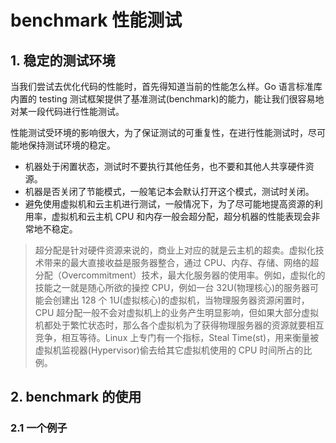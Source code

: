 # benchmark 性能测试

## 1. 稳定的测试环境

当我们尝试去优化代码的性能时，首先得知道当前的性能怎么样。Go 语言标准库内置的 testing 测试框架提供了基准测试(benchmark)的能力，能让我们很容易地对某一段代码进行性能测试。

性能测试受环境的影响很大，为了保证测试的可重复性，在进行性能测试时，尽可能地保持测试环境的稳定。

- 机器处于闲置状态，测试时不要执行其他任务，也不要和其他人共享硬件资源。
- 机器是否关闭了节能模式，一般笔记本会默认打开这个模式，测试时关闭。
- 避免使用虚拟机和云主机进行测试，一般情况下，为了尽可能地提高资源的利用率，虚拟机和云主机 CPU 和内存一般会超分配，超分机器的性能表现会非常地不稳定。

> 超分配是针对硬件资源来说的，商业上对应的就是云主机的超卖。虚拟化技术带来的最大直接收益是服务器整合，通过 CPU、内存、存储、网络的超分配（Overcommitment）技术，最大化服务器的使用率。例如，虚拟化的技能之一就是随心所欲的操控 CPU，例如一台 32U(物理核心)的服务器可能会创建出 128 个 1U(虚拟核心)的虚拟机，当物理服务器资源闲置时，CPU 超分配一般不会对虚拟机上的业务产生明显影响，但如果大部分虚拟机都处于繁忙状态时，那么各个虚拟机为了获得物理服务器的资源就要相互竞争，相互等待。Linux 上专门有一个指标，Steal Time(st)，用来衡量被虚拟机监视器(Hypervisor)偷去给其它虚拟机使用的 CPU 时间所占的比例。

## 2. benchmark 的使用

### 2.1 一个例子



    


